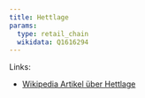 ```yaml
---
title: Hettlage
params:
  type: retail_chain
  wikidata: Q1616294
---
```


Links:
* [Wikipedia Artikel über Hettlage](https://de.wikipedia.org/wiki/Hettlage_%28Unternehmen%29)
